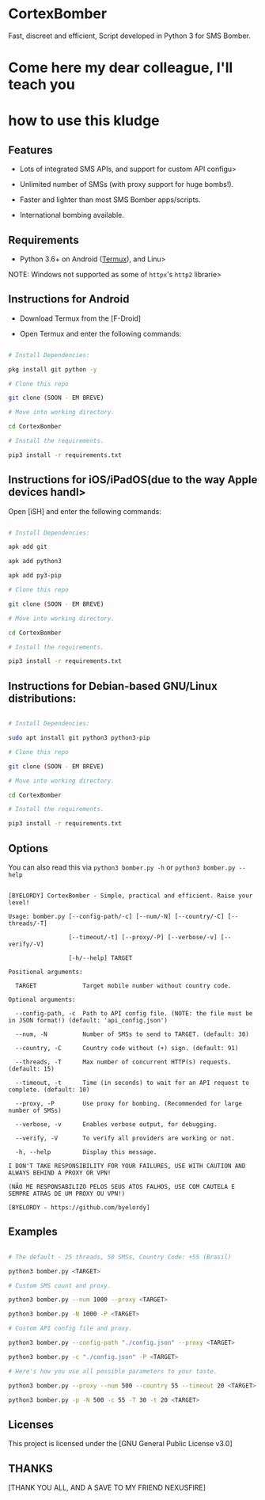 # CortexBomber
Fast, discreet and efficient, Script developed in Python 3 for SMS Bomber.

# Come here my dear colleague, I'll teach you

# how to use this kludge

## Features

- Lots of integrated SMS APIs, and support for custom API configu>

- Unlimited number of SMSs (with proxy support for huge bombs!).

- Faster and lighter than most SMS Bomber apps/scripts.

- International bombing available.

## Requirements

- Python 3.6+ on Android ([Termux](https://termux.com)), and Linu>

NOTE: Windows not supported as some of `httpx`'s `http2` librarie>

## Instructions for Android

- Download Termux from the [F-Droid]

- Open Termux and enter the following commands:

```bash

# Install Dependencies:

pkg install git python -y

# Clone this repo

git clone (SOON - EM BREVE)

# Move into working directory.

cd CortexBomber

# Install the requirements.

pip3 install -r requirements.txt

```

## Instructions for iOS/iPadOS(due to the way Apple devices handl>

Open [iSH] and enter the following commands:

```bash

# Install Dependencies:

apk add git

apk add python3

apk add py3-pip

# Clone this repo

git clone (SOON - EM BREVE)

# Move into working directory.

cd CortexBomber

# Install the requirements.

pip3 install -r requirements.txt

```

## Instructions for Debian-based GNU/Linux distributions:

```bash

# Install Dependencies:

sudo apt install git python3 python3-pip

# Clone this repo

git clone (SOON - EM BREVE)

# Move into working directory.

cd CortexBomber

# Install the requirements.

pip3 install -r requirements.txt

```

## Options

You can also read this via `python3 bomber.py -h` or `python3 bomber.py --help`

```

[BYELORDY] CortexBomber - Simple, practical and efficient. Raise your level!

Usage: bomber.py [--config-path/-c] [--num/-N] [--country/-C] [--threads/-T]

                 [--timeout/-t] [--proxy/-P] [--verbose/-v] [--verify/-V]

                 [-h/--help] TARGET

Positional arguments:

  TARGET             Target mobile number without country code.

Optional arguments:

  --config-path, -c  Path to API config file. (NOTE: the file must be in JSON format!) (default: 'api_config.json')

  --num, -N          Number of SMSs to send to TARGET. (default: 30)

  --country, -C      Country code without (+) sign. (default: 91)

  --threads, -T      Max number of concurrent HTTP(s) requests. (default: 15)

  --timeout, -t      Time (in seconds) to wait for an API request to complete. (default: 10)

  --proxy, -P        Use proxy for bombing. (Recommended for large number of SMSs)

  --verbose, -v      Enables verbose output, for debugging.

  --verify, -V       To verify all providers are working or not.

  -h, --help         Display this message.

I DON'T TAKE RESPONSIBILITY FOR YOUR FAILURES, USE WITH CAUTION AND ALWAYS BEHIND A PROXY OR VPN!

(NÃO ME RESPONSABILIZO PELOS SEUS ATOS FALHOS, USE COM CAUTELA E SEMPRE ATRÁS DE UM PROXY OU VPN!)

[BYELORDY - https://github.com/byelordy]

```

## Examples

```bash

# The default - 25 threads, 50 SMSs, Country Code: +55 (Brasil)

python3 bomber.py <TARGET>

# Custom SMS count and proxy.

python3 bomber.py --num 1000 --proxy <TARGET>

python3 bomber.py -N 1000 -P <TARGET>

# Custom API config file and proxy.

python3 bomber.py --config-path "./config.json" --proxy <TARGET>

python3 bomber.py -c "./config.json" -P <TARGET>

# Here's how you use all possible parameters to your taste.

python3 bomber.py --proxy --num 500 --country 55 --timeout 20 <TARGET>

python3 bomber.py -p -N 500 -c 55 -T 30 -t 20 <TARGET>

```

## Licenses
This project is licensed under the [GNU General Public License v3.0]

## THANKS

[THANK YOU ALL, AND A SAVE TO MY FRIEND NEXUSFIRE]
